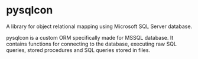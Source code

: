 # pysqlcon

A library for object relational mapping using Microsoft SQL Server database.

pysqlcon is a custom ORM specifically made for MSSQL database. It contains functions for connecting to the database, executing raw SQL queries, stored procedures and SQL queries stored in files.
